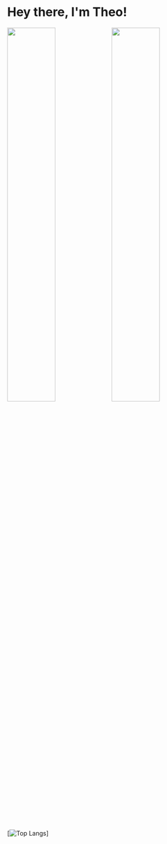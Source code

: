 # Hey there, I'm Theo! 

<img allign="left" width="47%" src="https://github-readme-stats.vercel.app/api?username=theomilll&show_icons=true&theme=radical" />

<img allign="left" width="47%" src="https://github-readme-stats.vercel.app/api/top-langs/?username=theomilll&layout=compact" />

[![Top Langs](https://github-readme-stats.vercel.app/api/top-langs/?username=theomilll&layout=compact)]
